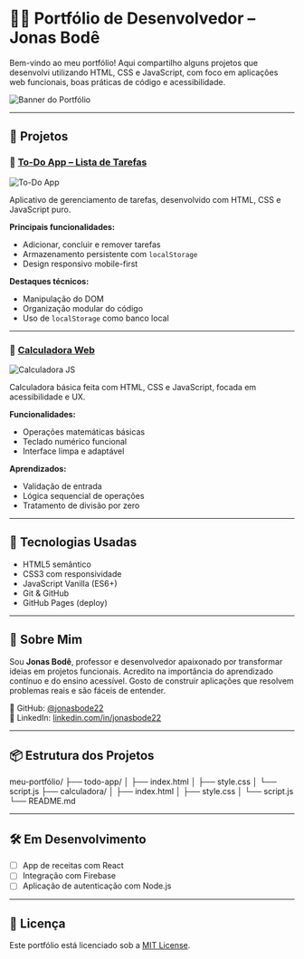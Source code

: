 # 👨‍💻 Portfólio de Desenvolvedor – Jonas Bodê

Bem-vindo ao meu portfólio! Aqui compartilho alguns projetos que desenvolvi utilizando HTML, CSS e JavaScript, com foco em aplicações web funcionais, boas práticas de código e acessibilidade.

![Banner do Portfólio](https://placehold.co/900x400?text=Jonas+Bod%C3%AA+%7C+Portf%C3%B3lio+Web)

---

## 🚀 Projetos

### 📌 [To-Do App – Lista de Tarefas](https://jonasbode22.github.io/todo-app)

![To-Do App](https://placehold.co/800x400?text=To-Do+App+com+localStorage)

Aplicativo de gerenciamento de tarefas, desenvolvido com HTML, CSS e JavaScript puro.

**Principais funcionalidades:**
- Adicionar, concluir e remover tarefas
- Armazenamento persistente com `localStorage`
- Design responsivo mobile-first

**Destaques técnicos:**
- Manipulação do DOM
- Organização modular do código
- Uso de `localStorage` como banco local

---

### 📌 [Calculadora Web](https://jonasbode22.github.io/calculadora)

![Calculadora JS](https://placehold.co/800x400?text=Calculadora+JavaScript)

Calculadora básica feita com HTML, CSS e JavaScript, focada em acessibilidade e UX.

**Funcionalidades:**
- Operações matemáticas básicas
- Teclado numérico funcional
- Interface limpa e adaptável

**Aprendizados:**
- Validação de entrada
- Lógica sequencial de operações
- Tratamento de divisão por zero

---

## 🧰 Tecnologias Usadas

- HTML5 semântico
- CSS3 com responsividade
- JavaScript Vanilla (ES6+)
- Git & GitHub
- GitHub Pages (deploy)

---

## 💬 Sobre Mim

Sou **Jonas Bodê**, professor e desenvolvedor apaixonado por transformar ideias em projetos funcionais. Acredito na importância do aprendizado contínuo e do ensino acessível. Gosto de construir aplicações que resolvem problemas reais e são fáceis de entender.

📌 GitHub: [@jonasbode22](https://github.com/jonasbode22)  
📌 LinkedIn: [linkedin.com/in/jonasbode22](https://linkedin.com/in/jonasbode22)

---

## 📦 Estrutura dos Projetos
meu-portfólio/
├── todo-app/
│ ├── index.html
│ ├── style.css
│ └── script.js
├── calculadora/
│ ├── index.html
│ ├── style.css
│ └── script.js
└── README.md


---

## 🛠️ Em Desenvolvimento

- [ ] App de receitas com React  
- [ ] Integração com Firebase  
- [ ] Aplicação de autenticação com Node.js

---

## 📄 Licença

Este portfólio está licenciado sob a [MIT License](LICENSE).

